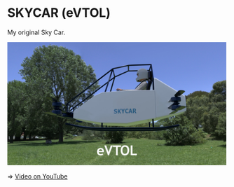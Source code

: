 # SKYCAR (eVTOL)

My original Sky Car.

<img src="../doc/SKYCAR.png" width=500>

=> [Video on YouTube](https://youtu.be/1Ucw4LMh3Ow)

